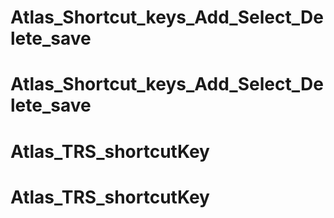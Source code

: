 # Atlas_Shortcut_keys_Add_Select_Delete_save
# Atlas_Shortcut_keys_Add_Select_Delete_save
# Atlas_TRS_shortcutKey
# Atlas_TRS_shortcutKey
